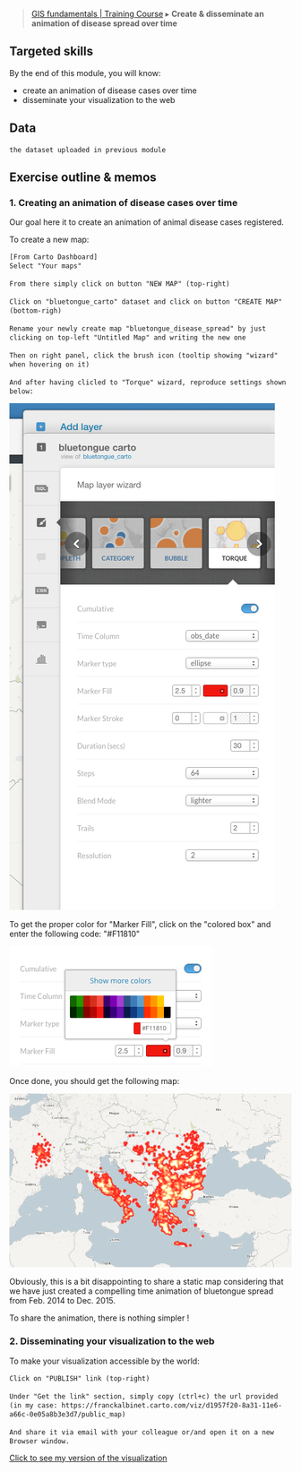> [GIS fundamentals | Training Course](agenda.md) ▸ **Create & disseminate an animation of disease spread over time**

## Targeted skills
By the end of this module, you will know:
* create an animation of disease cases over time
* disseminate your visualization to the web

## Data

```
the dataset uploaded in previous module
```

## Exercise outline & memos

### 1. Creating an animation of disease cases over time

Our goal here it to create an animation of animal disease cases registered. 

To create a new map:

```
[From Carto Dashboard]
Select "Your maps"

From there simply click on button "NEW MAP" (top-right)

Click on "bluetongue_carto" dataset and click on button "CREATE MAP" (bottom-righ)

Rename your newly create map "bluetongue_disease_spread" by just clicking on top-left "Untitled Map" and writing the new one

Then on right panel, click the brush icon (tooltip showing "wizard" when hovering on it)

And after having clicled to "Torque" wizard, reproduce settings shown below:
```

![heatmap settings](img/heatmap-carto-settings.png)

To get the proper color for "Marker Fill", click on the "colored box" and enter the following code: "#F11810"

![heatmap settings color](img/heatmap-carto-settings-color.png)

Once done, you should get the following map:

![heatmap final](img/heatmap-carto-final.png)

Obviously, this is a bit disappointing to share a static map considering that we have just created a compelling time animation of bluetongue spread from Feb. 2014 to Dec. 2015.

To share the animation, there is nothing simpler !

### 2. Disseminating your visualization to the web

To make your visualization accessible by the world:

```
Click on "PUBLISH" link (top-right)

Under "Get the link" section, simply copy (ctrl+c) the url provided (in my case: https://franckalbinet.carto.com/viz/d1957f20-8a31-11e6-a66c-0e05a8b3e3d7/public_map)

And share it via email with your colleague or/and open it on a new Browser window.
```

[Click to see my version of the visualization](https://franckalbinet.carto.com/viz/d1957f20-8a31-11e6-a66c-0e05a8b3e3d7/public_map)

